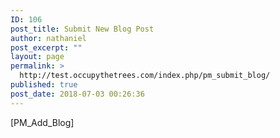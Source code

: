 ```yaml
---
ID: 106
post_title: Submit New Blog Post
author: nathaniel
post_excerpt: ""
layout: page
permalink: >
  http://test.occupythetrees.com/index.php/pm_submit_blog/
published: true
post_date: 2018-07-03 00:26:36
---
```

[PM_Add_Blog]